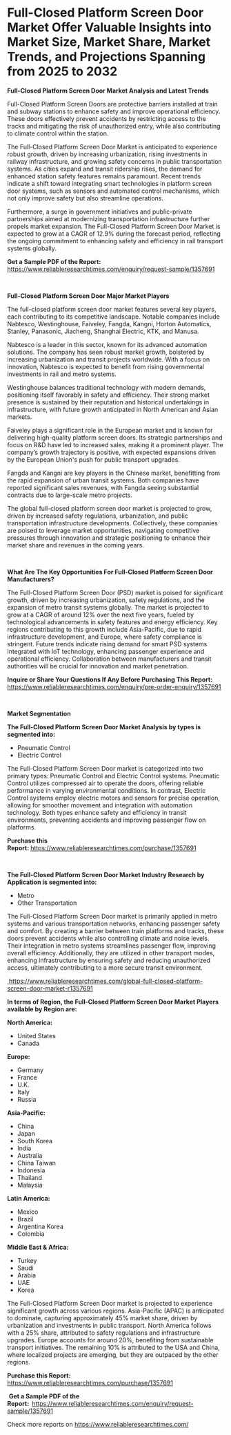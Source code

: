 <p><h1>Full-Closed Platform Screen Door Market Offer Valuable Insights into Market Size, Market Share, Market Trends, and Projections Spanning from 2025 to 2032</h1></p><p><strong>Full-Closed Platform Screen Door Market Analysis and Latest Trends</strong></p>
<p><p>Full-Closed Platform Screen Doors are protective barriers installed at train and subway stations to enhance safety and improve operational efficiency. These doors effectively prevent accidents by restricting access to the tracks and mitigating the risk of unauthorized entry, while also contributing to climate control within the station. </p><p>The Full-Closed Platform Screen Door Market is anticipated to experience robust growth, driven by increasing urbanization, rising investments in railway infrastructure, and growing safety concerns in public transportation systems. As cities expand and transit ridership rises, the demand for enhanced station safety features remains paramount. Recent trends indicate a shift toward integrating smart technologies in platform screen door systems, such as sensors and automated control mechanisms, which not only improve safety but also streamline operations.</p><p>Furthermore, a surge in government initiatives and public-private partnerships aimed at modernizing transportation infrastructure further propels market expansion. The Full-Closed Platform Screen Door Market is expected to grow at a CAGR of 12.9% during the forecast period, reflecting the ongoing commitment to enhancing safety and efficiency in rail transport systems globally.</p></p>
<p><strong>Get a Sample PDF of the Report:&nbsp;</strong> <a href="https://www.reliableresearchtimes.com/enquiry/request-sample/1357691?utm_campaign=2263&utm_medium=2&utm_source=Github&utm_content=ia&utm_term=11042025&utm_id=full-closed-platform-screen-door">https://www.reliableresearchtimes.com/enquiry/request-sample/1357691</a></p>
<p>&nbsp;</p>
<p><strong>Full-Closed Platform Screen Door Major Market Players</strong></p>
<p><p>The full-closed platform screen door market features several key players, each contributing to its competitive landscape. Notable companies include Nabtesco, Westinghouse, Faiveley, Fangda, Kangni, Horton Automatics, Stanley, Panasonic, Jiacheng, Shanghai Electric, KTK, and Manusa. </p><p>Nabtesco is a leader in this sector, known for its advanced automation solutions. The company has seen robust market growth, bolstered by increasing urbanization and transit projects worldwide. With a focus on innovation, Nabtesco is expected to benefit from rising governmental investments in rail and metro systems.</p><p>Westinghouse balances traditional technology with modern demands, positioning itself favorably in safety and efficiency. Their strong market presence is sustained by their reputation and historical undertakings in infrastructure, with future growth anticipated in North American and Asian markets.</p><p>Faiveley plays a significant role in the European market and is known for delivering high-quality platform screen doors. Its strategic partnerships and focus on R&D have led to increased sales, making it a prominent player. The company’s growth trajectory is positive, with expected expansions driven by the European Union's push for public transport upgrades.</p><p>Fangda and Kangni are key players in the Chinese market, benefitting from the rapid expansion of urban transit systems. Both companies have reported significant sales revenues, with Fangda seeing substantial contracts due to large-scale metro projects.</p><p>The global full-closed platform screen door market is projected to grow, driven by increased safety regulations, urbanization, and public transportation infrastructure developments. Collectively, these companies are poised to leverage market opportunities, navigating competitive pressures through innovation and strategic positioning to enhance their market share and revenues in the coming years.</p></p>
<p>&nbsp;</p>
<p><strong>What Are The Key Opportunities For Full-Closed Platform Screen Door Manufacturers?</strong></p>
<p><p>The Full-Closed Platform Screen Door (PSD) market is poised for significant growth, driven by increasing urbanization, safety regulations, and the expansion of metro transit systems globally. The market is projected to grow at a CAGR of around 12% over the next five years, fueled by technological advancements in safety features and energy efficiency. Key regions contributing to this growth include Asia-Pacific, due to rapid infrastructure development, and Europe, where safety compliance is stringent. Future trends indicate rising demand for smart PSD systems integrated with IoT technology, enhancing passenger experience and operational efficiency. Collaboration between manufacturers and transit authorities will be crucial for innovation and market penetration.</p></p>
<p><strong>Inquire or Share Your Questions If Any Before Purchasing This Report:</strong> <a href="https://www.reliableresearchtimes.com/enquiry/pre-order-enquiry/1357691?utm_campaign=2263&utm_medium=2&utm_source=Github&utm_content=ia&utm_term=11042025&utm_id=full-closed-platform-screen-door">https://www.reliableresearchtimes.com/enquiry/pre-order-enquiry/1357691</a></p>
<p>&nbsp;</p>
<p><strong>Market Segmentation</strong></p>
<p><strong>The Full-Closed Platform Screen Door Market Analysis by types is segmented into:</strong></p>
<p><ul><li>Pneumatic Control</li><li>Electric Control</li></ul></p>
<p><p>The Full-Closed Platform Screen Door market is categorized into two primary types: Pneumatic Control and Electric Control systems. Pneumatic Control utilizes compressed air to operate the doors, offering reliable performance in varying environmental conditions. In contrast, Electric Control systems employ electric motors and sensors for precise operation, allowing for smoother movement and integration with automation technology. Both types enhance safety and efficiency in transit environments, preventing accidents and improving passenger flow on platforms.</p></p>
<p><strong>Purchase this Report:&nbsp;</strong><a href="https://www.reliableresearchtimes.com/purchase/1357691?utm_campaign=2263&utm_medium=2&utm_source=Github&utm_content=ia&utm_term=11042025&utm_id=full-closed-platform-screen-door">https://www.reliableresearchtimes.com/purchase/1357691</a></p>
<p>&nbsp;</p>
<p><strong>The Full-Closed Platform Screen Door Market Industry Research by Application is segmented into:</strong></p>
<p><ul><li>Metro</li><li>Other Transportation</li></ul></p>
<p><p>The Full-Closed Platform Screen Door market is primarily applied in metro systems and various transportation networks, enhancing passenger safety and comfort. By creating a barrier between train platforms and tracks, these doors prevent accidents while also controlling climate and noise levels. Their integration in metro systems streamlines passenger flow, improving overall efficiency. Additionally, they are utilized in other transport modes, enhancing infrastructure by ensuring safety and reducing unauthorized access, ultimately contributing to a more secure transit environment.</p></p>
<p><a href="https://www.reliableresearchtimes.com/global-full-closed-platform-screen-door-market-r1357691?utm_campaign=2263&utm_medium=2&utm_source=Github&utm_content=ia&utm_term=11042025&utm_id=full-closed-platform-screen-door">&nbsp;https://www.reliableresearchtimes.com/global-full-closed-platform-screen-door-market-r1357691</a></p>
<p><strong>In terms of Region, the Full-Closed Platform Screen Door Market Players available by Region are:</strong></p>
<p>
    <p> <strong> North America: </strong>
        <ul>
            <li>United States</li>
            <li>Canada</li>
        </ul>
        </p> 
    <p> <strong> Europe: </strong>
        <ul>
            <li>Germany</li>
            <li>France</li>
            <li>U.K.</li>
            <li>Italy</li>
            <li>Russia</li>
        </ul>
        </p> 
    <p> <strong> Asia-Pacific: </strong>
        <ul>
            <li>China</li>
            <li>Japan</li>
            <li>South Korea</li>
            <li>India</li>
            <li>Australia</li>
            <li>China Taiwan</li>
            <li>Indonesia</li>
            <li>Thailand</li>
            <li>Malaysia</li>
        </ul>
        </p> 
    <p> <strong> Latin America: </strong>
        <ul>
            <li>Mexico</li>
            <li>Brazil</li>
            <li>Argentina Korea</li>
            <li>Colombia</li>
        </ul>
        </p> 
    <p> <strong> Middle East & Africa: </strong>
        <ul>
            <li>Turkey</li>
            <li>Saudi</li>
            <li>Arabia</li>
            <li>UAE</li>
            <li>Korea</li>
        </ul>
    </p>
    </p>
<p><p>The Full-Closed Platform Screen Door market is projected to experience significant growth across various regions. Asia-Pacific (APAC) is anticipated to dominate, capturing approximately 45% market share, driven by urbanization and investments in public transport. North America follows with a 25% share, attributed to safety regulations and infrastructure upgrades. Europe accounts for around 20%, benefiting from sustainable transport initiatives. The remaining 10% is attributed to the USA and China, where localized projects are emerging, but they are outpaced by the other regions.</p></p>
<p><strong>Purchase this Report: </strong><a href="https://www.reliableresearchtimes.com/purchase/1357691?utm_campaign=2263&utm_medium=2&utm_source=Github&utm_content=ia&utm_term=11042025&utm_id=full-closed-platform-screen-door">https://www.reliableresearchtimes.com/purchase/1357691</a></p>
<p>&nbsp;<strong>Get a Sample PDF of the Report:&nbsp;&nbsp;</strong><a href="https://www.reliableresearchtimes.com/enquiry/request-sample/1357691?utm_campaign=2263&utm_medium=2&utm_source=Github&utm_content=ia&utm_term=11042025&utm_id=full-closed-platform-screen-door">https://www.reliableresearchtimes.com/enquiry/request-sample/1357691</a></p>
<p><strong></strong></p>
<p>Check more reports on <a href="https://www.reliableresearchtimes.com/?utm_campaign=2263&utm_medium=2&utm_source=Github&utm_content=ia&utm_term=11042025&utm_id=full-closed-platform-screen-door">https://www.reliableresearchtimes.com/</a></p>